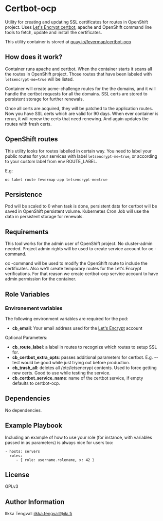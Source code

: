 Certbot-ocp
===========

Utility for creating and updating SSL certificates for routes in OpenShift
project. Uses [Let's Encrypt certbot](https://certbot.eff.org/), apache and
OpenShift command line tools to fetch, update and install
the certificates.

This utility container is stored at
[quay.io/fevermap/certbot-ocp](
  https://quay.io/repository/fevermap/certbot-ocp?tab=info)

## How does it work?

Container runs apache and certbot. When the container starts it scans all the
routes in OpenShift project. Those routes that have been labeled with
```letsencrypt-me=true``` will be listed.

Container will create acme-challenge routes for the the domains, and it will
handle the certbot requests for all the domains. SSL certs are stored to
persistent storage for further renewals.

Once all certs are acquired, they will be patched to the application routes. Now
you have SSL certs which are valid for 90 days. When ever container is rerun, it
will renew the certs that need renewing. And again updates the routes with fresh
certs.


## OpenShift routes

This utility looks for routes labelled in certain way. You need to label your
public routes for your services with label ```letsencrypt-me=true```, or
according to your custom label from env ROUTE_LABEL.

E.g:

```
oc label route fevermap-app letsencrypt-me=true
```

## Persistence

Pod will be scaled to 0 when task is done, persistent data for certbot
will be saved in OpenShift persistent volume. Kubernetes Cron Job will use the
data in persistent storage for renewals.

Requirements
------------

This tool works for the admin user of OpenShift project. No cluster-admin
needed. Project admin rights will be used to create service account for oc
-command.

oc -command will be used to modify the OpenShift route to include the
certificates. Also we'll create temporary routes for the Let's Encrypt
verifications. For that reason we create certbot-ocp service account to have
admin permission for the container.


Role Variables
--------------

### Environement variables

The following environment variables are required for the pod:

* **cb_email**: Your email address used for the
  [Let's Encrypt](https://letsencrypt.org/) account

Optional Parameters:

* **cb_route_label**: a label in routes to recognize which routes to setup SSL
  for.
* **cb_certbot_extra_opts**: passes additional parameters for certbot. E.g.
  --test would be good while just trying out before production.
* **cb_trash_all**: deletes all /etc/letsencrypt contents. Used to force getting
  new certs. Good to use while testing the service.
* **cb_certbot_service_name**: name of the certbot service, if empty defaults to
  certbot-ocp.

Dependencies
------------

No dependencies.

Example Playbook
----------------

Including an example of how to use your role (for instance, with variables passed in as parameters) is always nice for users too:

    - hosts: servers
      roles:
         - { role: username.rolename, x: 42 }

License
-------

GPLv3

Author Information
------------------

Ilkka Tengvall <ilkka.tengvall@iki.fi>
